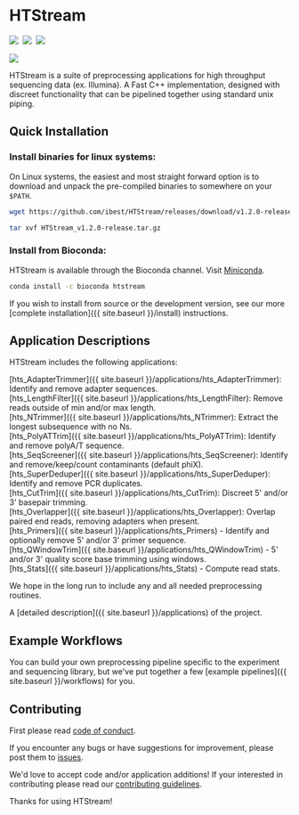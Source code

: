 # HTStream    


<a href=""><img src="https://github.com/ibest/HTStream/workflows/C++%20CI/badge.svg"></a>&nbsp;
<a href="https://github.com/ibest/HTStream/blob/master/LICENSE"><img src="https://img.shields.io/github/license/ibest/HTStream?label=License"></a>&nbsp;
<a href="https://github.com/ibest/HTStream/code_of_conduct.html"><img src="https://img.shields.io/badge/Contributor%20Covenant-v2.0%20adopted-ff69b4.svg"></a>


<a href="https://github.com/ibest/HTStream/releases/latest"><img src="https://img.shields.io/github/v/release/ibest/HTStream"></a>

HTStream is a suite of preprocessing applications for high throughput sequencing data (ex. Illumina). A Fast C++ implementation, designed with discreet functionality that can be pipelined together using standard unix piping.

## Quick Installation

### Install binaries for linux systems:

On Linux systems, the easiest and most straight forward option is to download and unpack the pre-compiled binaries to somewhere on your `$PATH`.

```bash
wget https://github.com/ibest/HTStream/releases/download/v1.2.0-release/HTStream_v1.2.0-release.tar.gz

tar xvf HTStream_v1.2.0-release.tar.gz
```

### Install from Bioconda:

HTStream is available through the Bioconda channel. Visit [Miniconda](https://docs.conda.io/en/latest/miniconda.html).

```bash
conda install -c bioconda htstream
```

If you wish to install from source or the development version, see our more [complete installation]({{ site.baseurl }}/install) instructions.

## Application Descriptions

HTStream includes the following applications:

[hts_AdapterTrimmer]({{ site.baseurl }}/applications/hts_AdapterTrimmer): Identify and remove adapter sequences.  
[hts_LengthFilter]({{ site.baseurl }}/applications/hts_LengthFilter): Remove reads outside of min and/or max length.  
[hts_NTrimmer]({{ site.baseurl }}/applications/hts_NTrimmer): Extract the longest subsequence with no Ns.    
[hts_PolyATTrim]({{ site.baseurl }}/applications/hts_PolyATTrim): Identify and remove polyA/T sequence.  
[hts_SeqScreener]({{ site.baseurl }}/applications/hts_SeqScreener): Identify and remove/keep/count contaminants (default phiX).  
[hts_SuperDeduper]({{ site.baseurl }}/applications/hts_SuperDeduper): Identify and remove PCR duplicates.  
[hts_CutTrim]({{ site.baseurl }}/applications/hts_CutTrim): Discreet 5' and/or 3' basepair trimming.  
[hts_Overlapper]({{ site.baseurl }}/applications/hts_Overlapper): Overlap paired end reads, removing adapters when present.  
[hts_Primers]({{ site.baseurl }}/applications/hts_Primers) - Identify and optionally remove 5' and/or 3' primer sequence.  
[hts_QWindowTrim]({{ site.baseurl }}/applications/hts_QWindowTrim) - 5' and/or 3' quality score base trimming using windows.  
[hts_Stats]({{ site.baseurl }}/applications/hts_Stats) - Compute read stats.  

We hope in the long run to include any and all needed preprocessing routines.

A [detailed description]({{ site.baseurl }}/applications) of the project.

## Example Workflows

You can build your own preprocessing pipeline specific to the experiment and sequencing library, but we've put together a few [example pipelines]({{ site.baseurl }}/workflows) for you.

## Contributing

First please read [code of conduct](https://github.com/ibest/HTStream/blob/master/CODE_OF_CONDUCT.md).

If you encounter any bugs or have suggestions for improvement, please post them to [issues](https://github.com/ibest/HTStream/issues).

We'd love to accept code and/or application additions! If your interested in contributing please read our [contributing guidelines](https://github.com/ibest/HTStream/blob/master/CONTRIBUTING.md).





Thanks for using HTStream!
